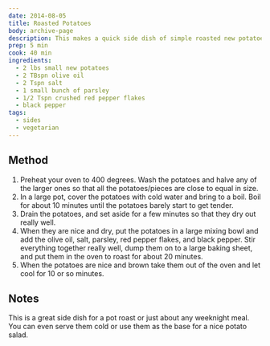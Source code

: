 ```yaml
---
date: 2014-08-05
title: Roasted Potatoes
body: archive-page
description: This makes a quick side dish of simple roasted new potatoes with olive oil and parsley. Parboiling the potatoes first really makes the whole thing, so don't skip this step.
prep: 5 min
cook: 40 min
ingredients:
  - 2 lbs small new potatoes
  - 2 TBspn olive oil
  - 2 Tspn salt
  - 1 small bunch of parsley
  - 1/2 Tspn crushed red pepper flakes
  - black pepper
tags:
  - sides
  - vegetarian
---
```

## Method
1. Preheat your oven to 400 degrees. Wash the potatoes and halve any of the larger ones so that all the potatoes/pieces are close to equal in size.
2. In a large pot, cover the potatoes with cold water and bring to a boil. Boil for about 10 minutes until the potatoes barely start to get tender.
3. Drain the potatoes, and set aside for a few minutes so that they dry out really well.
4. When they are nice and dry, put the potatoes in a large mixing bowl and add the olive oil, salt, parsley, red pepper flakes, and black pepper. Stir everything together really well, dump them on to a large baking sheet, and put them in the oven to roast for about 20 minutes.
5. When the potatoes are nice and brown take them out of the oven and let cool for 10 or so minutes.

## Notes
This is a great side dish for a pot roast or just about any weeknight meal. You can even serve them cold or use them as the base for a nice potato salad.